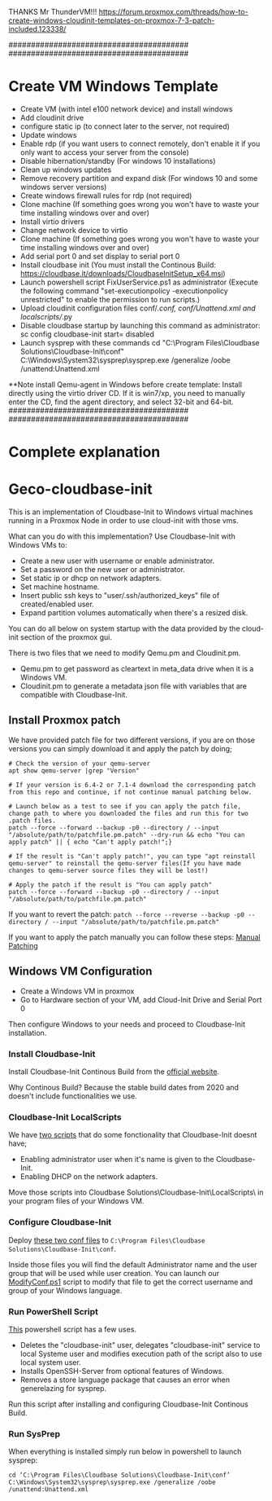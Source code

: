 THANKS Mr ThunderVM!!!
https://forum.proxmox.com/threads/how-to-create-windows-cloudinit-templates-on-proxmox-7-3-patch-included.123338/

########################################
########################################
# Create VM Windows Template
* Create VM (with intel e100 network device) and install windows
* Add cloudinit drive
* configure static ip (to connect later to the server, not required)
* Update windows
* Enable rdp (if you want users to connect remotely, don't enable it if you only want to access your server from the console)
* Disable hibernation/standby (For windows 10 installations)
* Clean up windows updates
* Remove recovery partition and expand disk (For windows 10 and some windows server versions)
* Create windows firewall rules for rdp (not required)
* Clone machine (If something goes wrong you won't have to waste your time installing windows over and over)
* Install virtio drivers
* Change network device to virtio
* Clone machine (If something goes wrong you won't have to waste your time installing windows over and over)
* Add serial port 0 and set display to serial port 0
* Install cloudbase init (You must install the Continous Build: https://cloudbase.it/downloads/CloudbaseInitSetup_x64.msi)
* Launch powershell script FixUserService.ps1 as administrator (Execute the following command "set-executionpolicy -executionpolicy unrestricted" to enable the permission to run scripts.)
* Upload cloudinit configuration files conf/*.conf, conf/Unattend.xml and localscripts/*.py
* Disable cloudbase startup by launching this command as administrator: sc config cloudbase-init start= disabled
* Launch sysprep with these commands
		cd "C:\Program Files\Cloudbase Solutions\Cloudbase-Init\conf"
		C:\Windows\System32\sysprep\sysprep.exe /generalize /oobe /unattend:Unattend.xml

**Note install Qemu-agent in Windows before create template:
Install directly using the virtio driver CD. If it is win7/xp, you need to manually enter the CD, find the agent directory, and select 32-bit and 64-bit.
########################################
########################################
# Complete explanation
# Geco-cloudbase-init
This is an implementation of Cloudbase-Init to Windows virtual machines running in a Proxmox Node in order to use cloud-init with those vms.

What can you do with this implementation?
Use Cloudbase-Init with Windows VMs to:
* Create a new user with username or enable administrator.
* Set a password on the new user or administrator.
* Set static ip or dhcp on network adapters.
* Set machine hostname.
* Insert public ssh keys to "user/.ssh/authorized_keys" file of created/enabled user.
* Expand partition volumes automatically when there's a resized disk.

You can do all below on system startup with the data provided by the cloud-init section of the proxmox gui.


There is two files that we need to modify Qemu.pm and Cloudinit.pm.
* Qemu.pm to get password as cleartext in meta_data drive when it is a Windows VM.
* Cloudinit.pm to generate a metadata json file with variables that are compatible with Cloudbase-Init.

## Install Proxmox patch

We have provided patch file for two different versions, if you are on those versions you can simply download it and apply the patch by doing;
```
# Check the version of your qemu-server
apt show qemu-server |grep "Version"

# If your version is 6.4-2 or 7.1-4 download the corresponding patch from this repo and continue, if not continue manual patching below.

# Launch below as a test to see if you can apply the patch file, change path to where you downloaded the files and run this for two .patch files.
patch --force --forward --backup -p0 --directory / --input "/absolute/path/to/patchfile.pm.patch" --dry-run && echo "You can apply patch" || { echo "Can't apply patch!";}

# If the result is "Can't apply patch!", you can type "apt reinstall qemu-server" to reinstall the qemu-server files(If you have made changes to qemu-server source files they will be lost!)

# Apply the patch if the result is "You can apply patch"
patch --force --forward --backup -p0 --directory / --input "/absolute/path/to/patchfile.pm.patch"

```

If you want to revert the patch:
`patch --force --reverse --backup -p0 --directory / --input "/absolute/path/to/patchfile.pm.patch"`


If you want to apply the patch manually you can follow these steps: [Manual Patching](https://git.geco-it.net/c.soylu/Geco-cloudbase-init/src/branch/master/MANUALPATCH.md)

## Windows VM Configuration
* Create a Windows VM in proxmox
* Go to Hardware section of your VM, add Cloud-Init Drive and Serial Port 0

Then configure Windows to your needs and proceed to Cloudbase-Init installation.

### Install Cloudbase-Init
Install Cloudbase-Init Continous Build from the [official website](https://cloudbase.it/cloudbase-init/#download).

Why Continous Build? Because the stable build dates from 2020 and doesn't include functionalities we use.

### Cloudbase-Init LocalScripts
We have [two scripts](https://git.geco-it.net/c.soylu/Geco-cloudbase-init/src/branch/master/localscripts) that do some fonctionality that Cloudbase-Init doesnt have;
* Enabling administrator user when it's name is given to the Cloudbase-Init.
* Enabling DHCP on the network adapters.

Move those scripts into Cloudbase Solutions\Cloudbase-Init\LocalScripts\ in your program files of your Windows VM.

### Configure Cloudbase-Init
Deploy [these two conf files](https://git.geco-it.net/c.soylu/Geco-Cloudbase-Init/src/branch/master/conf) to `C:\Program Files\Cloudbase Solutions\Cloudbase-Init\conf`.

Inside those files you will find the default Administrator name and the user group that will be used while user creation. You can launch our [ModifyConf.ps1](https://git.geco-it.net/GECO-IT-PUBLIC/Geco-Cloudbase-Init/src/branch/master/powershell) script to modify that file to get the correct username and group of your Windows language.

### Run PowerShell Script
[This](https://git.geco-it.net/c.soylu/Geco-cloudbase-init/src/branch/master/powershell) powershell script has a few uses.
* Deletes the "cloudbase-init" user, delegates "cloudbase-init" service to local Systeme user and modifies execution path of the script also to use local system user.
* Installs OpenSSH-Server from optional features of Windows.
* Removes a store language package that causes an error when generelazing for sysprep.

Run this script after installing and configuring Cloudbase-Init Continous Build.

### Run SysPrep
When everything is installed simply run below in powershell to launch sysprep:

```
cd ‘C:\Program Files\Cloudbase Solutions\Cloudbase-Init\conf’
C:\Windows\System32\sysprep\sysprep.exe /generalize /oobe /unattend:Unattend.xml

```

